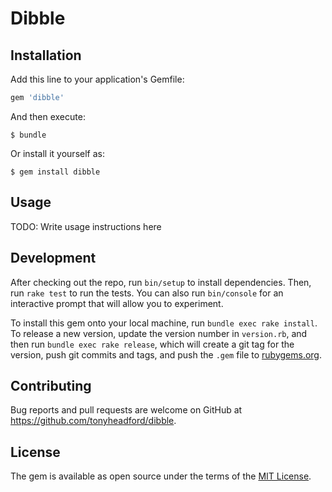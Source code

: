 # Dibble

## Installation

Add this line to your application's Gemfile:

```ruby
gem 'dibble'
```

And then execute:

    $ bundle

Or install it yourself as:

    $ gem install dibble

## Usage

TODO: Write usage instructions here

## Development

After checking out the repo, run `bin/setup` to install dependencies. Then, run `rake test` to run the tests. You can also run `bin/console` for an interactive prompt that will allow you to experiment.

To install this gem onto your local machine, run `bundle exec rake install`. To release a new version, update the version number in `version.rb`, and then run `bundle exec rake release`, which will create a git tag for the version, push git commits and tags, and push the `.gem` file to [rubygems.org](https://rubygems.org).

## Contributing

Bug reports and pull requests are welcome on GitHub at https://github.com/tonyheadford/dibble.


## License

The gem is available as open source under the terms of the [MIT License](http://opensource.org/licenses/MIT).

